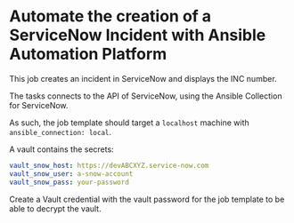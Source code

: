 # Automate the creation of a ServiceNow Incident with Ansible Automation Platform

This job creates an incident in ServiceNow and displays the INC number.

The tasks connects to the API of ServiceNow, using the Ansible Collection for ServiceNow.

As such, the job template should target a `localhost` machine with `ansible_connection: local`.

A vault contains the secrets:

```yaml
vault_snow_host: https://devABCXYZ.service-now.com                              
vault_snow_user: a-snow-account                                                          
vault_snow_pass: your-password
```

Create a Vault credential with the vault password for the job template to be able to decrypt the vault.

